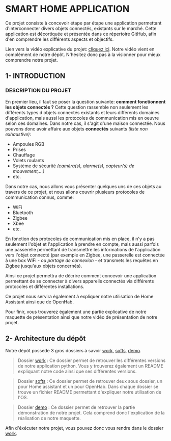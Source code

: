 # SMART HOME APPLICATION

Ce projet consiste à concevoir étape par étape une application permettant d'interconnecter divers objets connectés, existants sur le marché. Cette application est décortiquée et présentée dans ce répertoire GitHub, afin d'en comprendre les différents aspects et objectifs. 

Lien vers la vidéo explicative du projet: [cliquez ici](https://www.youtube.com/watch?v=c5vRu4_OLxM). Notre vidéo vient en complément de notre dépôt. N'hésitez donc pas à la visionner pour mieux comprendre notre projet. 

## 1- INTRODUCTION

### DESCRIPTION DU PROJET

En premier lieu, il faut se poser la question suivante: **comment fonctionnent les objets connectés ?** Cette question rassemble non seulement les différents types d'objets connectés existants et leurs différents domaines d'application, mais aussi les protocoles de communication mis en oeuvre selon ces domaines. Dans notre cas, il s'agit d'une maison connectée. Nous pouvons donc avoir affaire aux objets **connectés** suivants *(liste non exhaustive)*:

- Ampoules RGB 
- Prises
- Chauffage
- Volets roulants
- Système de sécurité *(caméra(s), alarme(s), capteur(s) de mouvement,...)*
- etc.

Dans notre cas, nous allons vous présenter quelques uns de ces objets au travers de ce projet, et nous allons couvrir plusieurs protocoles de communication connus, comme:

- WiFi
- Bluetooth
- Zigbee
- Xbee
- etc.

En fonction des protocoles de communication mis en place, il n'y a pas seulement l'objet et l'application à prendre en compte, mais aussi parfois une passerelle permettant de transmettre les informations de l'application vers l'objet connecté (par exemple en Zigbee, une passerelle est connectée à une box WiFi - *ou partage de connexion* - et transmets les requêtes en Zigbee jusqu'aux objets concernés).

Ainsi ce projet permettra de décrire comment concevoir une application permettant de se connecter à divers appareils connectés via différents protocoles et différentes installations.

Ce projet nous servira également à expliquer notre utilisation de Home Assistant ainsi que de OpenHab. 

Pour finir, vous trouverez également une partie explicative de notre maquette de présentation ainsi que notre vidéo de présentation de notre projet.


## 2- Architecture du dépôt

Notre dépôt possède 3 gros dossiers à savoir [work](work), [softs](softs), [demo](demo).

> Dossier [work](work) : Ce dossier permet de retrouver les différentes versions de notre application python. Vous y trouverez également un README expliquant notre code ainsi que ses différentes versions. 

> Dossier [softs](softs) : Ce dossier permet de retrouver deux sous dossier, un pour Home assistant et un pour OpenHab. Dans chaque dossier se trouve un fichier README permettant d'expliquer notre utilisation de l'OS.

> Dossier [demo](demo) : Ce dossier permet de retrouver la partie démonstration de notre projet. Cela comprend donc l'explication de la réalisation de notre maquette.  

Afin d'éxécuter notre projet, vous pouvez donc vous rendre dans le dossier [work](work).